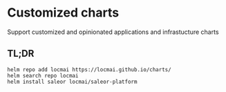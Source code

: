 # Customized charts

Support customized and opinionated applications and infrastucture charts 

## TL;DR

```
helm repo add locmai https://locmai.github.io/charts/
helm search repo locmai
helm install saleor locmai/saleor-platform
```